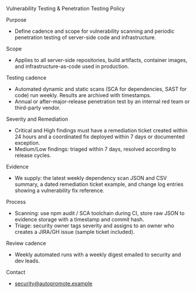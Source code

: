 Vulnerability Testing & Penetration Testing Policy

Purpose
- Define cadence and scope for vulnerability scanning and periodic penetration testing of server-side code and infrastructure.

Scope
- Applies to all server-side repositories, build artifacts, container images, and infrastructure-as-code used in production.

Testing cadence
- Automated dynamic and static scans (SCA for dependencies, SAST for code) run weekly. Results are archived with timestamps.
- Annual or after-major-release penetration test by an internal red team or third-party vendor.

Severity and Remediation
- Critical and High findings must have a remediation ticket created within 24 hours and a coordinated fix deployed within 7 days or documented exception.
- Medium/Low findings: triaged within 7 days, resolved according to release cycles.

Evidence
- We supply: the latest weekly dependency scan JSON and CSV summary, a dated remediation ticket example, and change log entries showing a vulnerability fix reference.

Process
- Scanning: use npm audit / SCA toolchain during CI, store raw JSON to evidence storage with a timestamp and commit hash.
- Triage: security owner tags severity and assigns to an owner who creates a JIRA/GH issue (sample ticket included).

Review cadence
- Weekly automated runs with a weekly digest emailed to security and dev leads.

Contact
- security@autopromote.example
